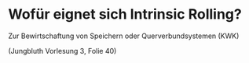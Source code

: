 # Wofür eignet sich Intrinsic Rolling?
Zur Bewirtschaftung von Speichern oder Querverbundsystemen (KWK)

(Jungbluth Vorlesung 3, Folie 40)